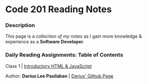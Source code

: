 # Code 201 Reading Notes
### Description
This page is a *collection of my notes* as I gain more knowledge & experience as a **Software Developer**.

### Daily Reading Assignments: Table of Contents
Class 1 \| [Introductory HTML & JavaScript](class-01.md)

Author: **Darius Lee Pasilaban** \| [Darius' Github Page](https://github.com/pdariuslee)
